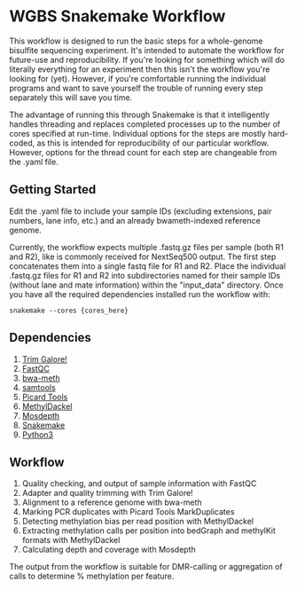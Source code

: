 # WGBS Snakemake Workflow
This workflow is designed to run the basic steps for a whole-genome bisulfite 
sequencing experiment. It's intended to automate the workflow for future-use and
reproducibility. If you're looking for something which will do literally
everything for an experiment then this isn't the workflow you're looking for
(yet). However, if you're comfortable running the individual programs and want
to save yourself the trouble of running every step separately this will save you
time.

The advantage of running this through Snakemake is that it intelligently handles
threading and replaces completed processes up to the number of cores specified
at run-time. Individual options for the steps are mostly hard-coded, as this is
intended for reproducibility of our particular workflow. However, options for
the thread count for each step are changeable from the .yaml file.

## Getting Started
Edit the .yaml file to include your sample IDs (excluding extensions,
pair numbers, lane info, etc.) and an already bwameth-indexed reference genome.

Currently, the workflow expects multiple .fastq.gz files per sample (both R1 and
R2), like is commonly received for NextSeq500 output. The first step concatenates
them into a single fastq file for R1 and R2. Place the individual .fastq.gz files
for R1 and R2 into subdirectories named for their sample IDs (without lane and
mate information) within the "input_data" directory. Once you have all the
required dependencies installed run the workflow with:

`snakemake --cores {cores_here}`

## Dependencies
1. [Trim Galore!](https://www.bioinformatics.babraham.ac.uk/projects/trim_galore/)
2. [FastQC](https://www.bioinformatics.babraham.ac.uk/projects/fastqc/)
3. [bwa-meth](https://github.com/brentp/bwa-meth)
4. [samtools](https://www.htslib.org/)
5. [Picard Tools](https://broadinstitute.github.io/picard/)
6. [MethylDackel](https://github.com/dpryan79/MethylDackel)
7. [Mosdepth](https://github.com/brentp/mosdepth)
8. [Snakemake](https://snakemake.readthedocs.io)
9. [Python3](https://www.python.org/)

## Workflow
1. Quality checking, and output of sample information with FastQC
2. Adapter and quality trimming with Trim Galore!
3. Alignment to a reference genome with bwa-meth
4. Marking PCR duplicates with Picard Tools MarkDuplicates
5. Detecting methylation bias per read position with MethylDackel
6. Extracting methylation calls per position into bedGraph and methylKit formats with MethylDackel
7. Calculating depth and coverage with Mosdepth

The output from the workflow is suitable for DMR-calling or aggregation of calls
to determine % methylation per feature.
